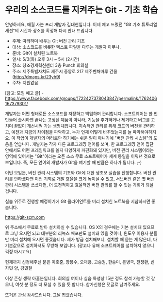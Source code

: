 우리의 소스코드를 지켜주는 Git - 기초 학습
==========================================

안녕하세요, 애월 사는 프리 개발자 김대현입니다. 어제 예고 드렸던 "Git 기초 튜토리얼 세션"의 시간과 장소를 확정해 다시 안내 드립니다.

* 주제: 따라하며 배우는 Git 버전 관리 기초
* 대상: 소스코드를 비롯한 텍스트 파일을 다루는 개발자 아무나.
* 준비: Git이 설치된 노트북
* 일시: 5/3(화) 오후 3시 ~ 5시 (2시간)
* 장소: 창조경제혁신센터 3층 Punch 회의실
* 주소: 제주특별자치도 제주시 중앙로 217 제주벤처마루 건물 (http://dmaps.kr/23yh9)
* 주차: 지원없음

[참고: 모임 예고 글] -  https://www.facebook.com/groups/1722427378043847/permalink/1762406167379301/

개발자는 어떤 형태로든 소스코드를 저장하고 백업하며 관리합니다. 소프트웨어는 한 번 만들어 출시하면 끝나는 고정된 제품이 아니라, 기능을 추가하거나 제거하고 버그를 고치며 끝없이 개선시켜 가는 생명체입니다. 지속적인 관리를 위해 코드의 버전을 관리하고, 예전과 지금의 차이점을 파악하고, 누가 언제 어떻게 바꾸었는지를 늘 파악해야하지요. 이 작업이 개발자의 머리로만 하기에는 쉬운 일이 아니기에 "버전 관리 시스템"의 도움을 얻습니다. 개발자는 각자 다른 프로그래밍 언어를 쓰며, 한 프로그래밍 언어 집단 안에서도 어떤 프레임워크를 쓸지 다양하게 파편화돼 있지만, 버전 관리 시스템이라는 영역에 있어서는 "Git"이라는 오픈 소스 무료 소프트웨어가 세계 통일을 이뤄낸 것으로 보입니다. 즉, 모든 언어의 개발자가 Git을 얘기할 때 만큼은 하나가 됩니다. ;-)

이번 모임은, 버전 관리 시스템의 기초와 Git에 대한 생초보 실습을 진행합니다. 버전 관리를 안하셨다면 이번 기회로 개발 효율을 크게 높이실 수 있고, 서브버전 같은 옛 버전관리 시스템을 쓰셨다면, 더 도전적이고 효율적인 버전 관리를 할 수 잇는 기회가 되실 겁니다.

실습 위주로 진행할 예정이기에 Git 클라이언트를 미리 설치한 노트북을 지참하시면 좋습니다.

https://git-scm.com

위 주소에서 무료로 받아 설치하실 수 있습니다. OS X의 경우에는 기본 설치돼 있으므로 그냥 오시면 되고 대부분의 리눅스 배포판도 설치돼 있을 것이니, 윈도우 이용자 분들만 미리 설치해 오시면 좋겠습니다. 제가 방금 설치해보니, 설치할 때 묻는 게 많은데, 다 기본값으로 설치하셔도 무방해 보입니다. (광고나 유해 소프트웨어를 설치하지 않으니 걱정 마시고요)

현재까지 신청해주신 분은
이호준, 장봉수, 오재용, 고승원, 한승미, 윤병국, 전정환, 벤자민 양, 강민철

이상 존칭 생략 아홉분입니다. 회의실 여이나 실습 특성상 15분 정도 참석 가능할 것 같으니, 여섯 분 정도 더 모실 수 있을 듯 합니다. 참가신청은 댓글로 남겨주세요.

뜨거운 관심 감사드립니다. 그날 뵙겠습니다.
